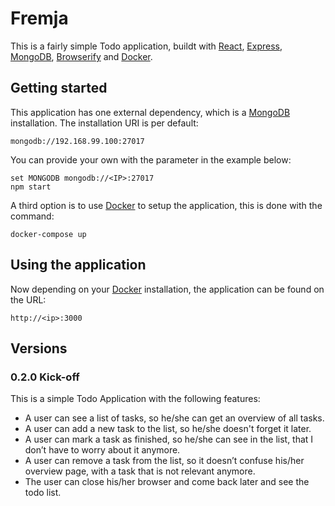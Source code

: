 # Fremja

This is a fairly simple Todo application, buildt with [React](https://facebook.github.io/react/), [Express](http://expressjs.com/), [MongoDB](https://www.mongodb.org/), [Browserify](http://browserify.org/) and [Docker](https://www.docker.com/).

## Getting started

This application has one external dependency, which is a [MongoDB](https://www.mongodb.org/) installation. The installation URI is per default:

    mongodb://192.168.99.100:27017

You can provide your own with the parameter in the example below:

    set MONGODB mongodb://<IP>:27017
    npm start

A third option is to use [Docker](https://www.docker.com/) to setup the application, this is done with the command:

    docker-compose up

## Using the application

Now depending on your [Docker](https://www.docker.com/) installation, the application can be found on the URL:

    http://<ip>:3000

## Versions

<!-- ### 0.3.0 Kick-off-continues (Currently underway) -->

<!-- * Access tasks from the Google Task list. -->

### 0.2.0 Kick-off

This is a simple Todo Application with the following features:

* A user can see a list of tasks, so he/she can get an overview of all tasks.
* A user can add a new task to the list, so he/she doesn't forget it later.
* A user can mark a task as finished, so he/she can see in the list, that I don’t have to worry about it anymore.
* A user can remove a task from the list, so it doesn’t confuse his/her overview page, with a task that is not relevant anymore.
* The user can close his/her browser and come back later and see the todo list.
